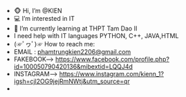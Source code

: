 - 🐵 Hi, I’m @KIEN
- 💻 I’m interested in IT
- 🏫 I’m currently learning at THPT Tam Dao II
-  I need help with IT languages ​​PYTHON, C++, JAVA,HTML
- (☞ﾟヮﾟ)☞ How to reach me:
-   EMAIL : phamtrungkien2206@gmail.com
-   FAKEBOOK--> https://www.facebook.com/profile.php?id=100050790420136&mibextid=LQQJ4d
-  INSTAGRAM-->  https://www.instagram.com/kienn_1?igsh=cjl2OG9jejRmNWtj&utm_source=qr
-


<!---
KIEN2955/KIEN2955 is a ✨ special ✨ repository because its `README.md` (this file) appears on your GitHub profile.
You can click the Preview link to take a look at your changes.
--->
